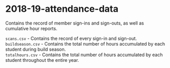 # 2018-19-attendance-data
Contains the record of member sign-ins and sign-outs, as well as cumulative hour reports.

`scans.csv` - Contains the record of every sign-in and sign-out.  
`buildseason.csv` - Contains the total number of hours accumulated by each student during build season.  
`totalhours.csv` - Contains the total number of hours accumulated by each student throughout the entire year.
